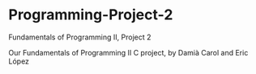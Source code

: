 # Programming-Project-2
Fundamentals of Programming II, Project 2

Our Fundamentals of Programming II C project, by Damià Carol and Eric López
